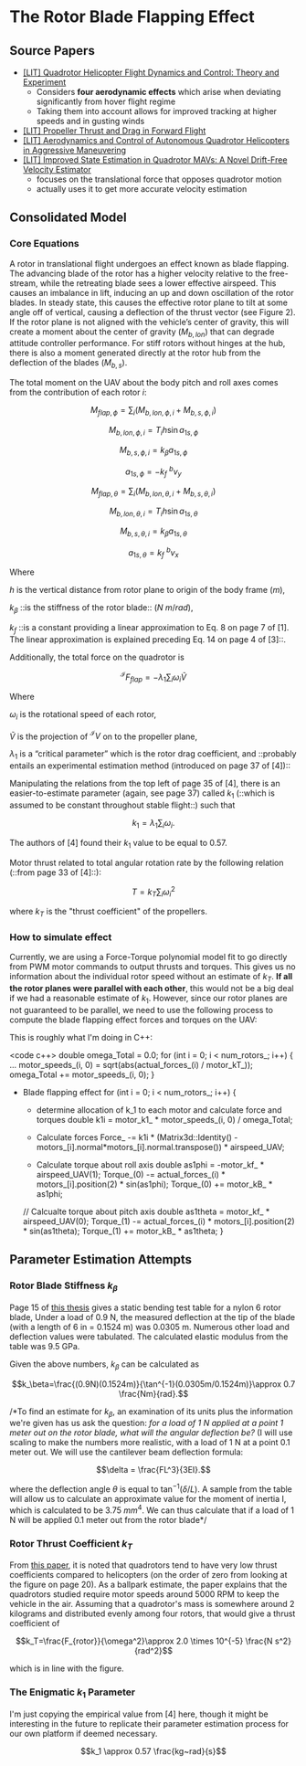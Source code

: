 # The Rotor Blade Flapping Effect

## Source Papers

  - [[LIT] Quadrotor Helicopter Flight Dynamics and Control: Theory and Experiment](https://pdfs.semanticscholar.org/a3dd/e9f67353f7f000011351e757a0aaaf3ec941.pdf )
    - Considers **four aerodynamic effects** which arise when deviating significantly from hover flight regime
    - Taking them into account allows for improved tracking at higher speeds and in gusting winds
  - [[LIT] Propeller Thrust and Drag in Forward Flight](https://flyingmachinearena.org/wp-content/publications/2017/gilIEEE17.pdf)
  - [[LIT] Aerodynamics and Control of Autonomous Quadrotor Helicopters in Aggressive Maneuvering](http://ai.stanford.edu/~gabeh/papers/ICRA09_AeroEffects.pdf)
  - [[LIT] Improved State Estimation in Quadrotor MAVs: A Novel Drift-Free Velocity Estimator](https://arxiv.org/pdf/1509.03388.pdf)
    - focuses on the translational force that opposes quadrotor motion
    - actually uses it to get more accurate velocity estimation

## Consolidated Model

### Core Equations

A rotor in translational flight undergoes an effect known as blade flapping. The advancing blade of the rotor has a higher velocity relative to the free-stream, while the retreating blade sees a lower effective airspeed. This causes an imbalance in lift, inducing an up and down oscillation of the rotor blades. In steady state, this causes the effective rotor plane to tilt at some angle off of vertical, causing a deflection of the thrust vector (see Figure 2). If the rotor plane is not aligned with the vehicle’s center of gravity, this will create a moment about the center of gravity ($M_{b,lon}$) that can degrade attitude controller performance. For stiff rotors without hinges at the hub, there is also a moment generated directly at the rotor hub from the deflection of the blades ($M_{b,s}$).

The total moment on the UAV about the body pitch and roll axes comes from the contribution of each rotor $i$:

$$M_{flap,\phi}=\sum_i (M_{b,lon,\phi,i}+ M_{b,s,\phi,i})$$

$$M_{b,lon,\phi,i}=T_ih\sin{a_{1s,\phi}}$$ 

$$M_{b,s,\phi,i}=k_\beta a_{1s,\phi}$$

$$a_{1s,\phi}=-k_f~^bv_y$$

$$M_{flap,\theta}=\sum_i (M_{b,lon,\theta,i}+ M_{b,s,\theta,i})$$

$$M_{b,lon,\theta,i}=T_ih\sin{a_{1s,\theta}}$$ 

$$M_{b,s,\theta,i}=k_\beta a_{1s,\theta}$$

$$a_{1s,\theta}=k_f~^bv_x$$

Where

$h$ is the vertical distance from rotor plane to origin of the body frame ($m$),

$k_\beta$ ::is the stiffness of the rotor blade:: ($N~m/rad$),

$k_f$ ::is a constant providing a linear approximation to Eq. 8 on page 7 of [1]. The linear approximation is explained preceding Eq. 14 on page 4 of [3]::.

Additionally, the total force on the quadrotor is

$$^\mathcal{I}F_{flap}=-\lambda_1\sum_i\omega_i\tilde{V}$$

Where

$\omega_i$ is the rotational speed of each rotor,

$\tilde{V}$ is the projection of $^\mathcal{I}V$ on to the propeller plane,

$\lambda_1$ is a “critical parameter” which is the rotor drag coefficient, and ::probably entails an experimental estimation method (introduced on page 37 of [4])::

Manipulating the relations from the top left of page 35 of [4], there is an easier-to-estimate parameter (again, see page 37) called $k_1$ (::which is assumed to be constant throughout stable flight::) such that

$$ k_1=\lambda_1\sum_i\omega_i. $$

The authors of [4] found their $k_1$ value to be equal to 0.57.

Motor thrust related to total angular rotation rate by the following relation (::from page 33 of [4]::):

$$T=k_T\sum_i\omega_i^2$$

where $k_T$ is the "thrust coefficient" of the propellers.

### How to simulate effect

Currently, we are using a Force-Torque polynomial model fit to go directly from PWM motor commands to output thrusts and torques. This gives us no information about the individual rotor speed without an estimate of $k_T$. **If all the rotor planes were parallel with each other**, this would not be a big deal if we had a reasonable estimate of $k_1$. However, since our rotor planes are not guaranteed to be parallel, we need to use the following process to compute the blade flapping effect forces and torques on the UAV:

This is roughly what I'm doing in C++:

<code c++>
double omega_Total = 0.0;
for (int i = 0; i < num_rotors_; i++)
{
    ...
    motor_speeds_(i, 0) = sqrt(abs(actual_forces_(i) / motor_kT_));
    omega_Total += motor_speeds_(i, 0);
}

* Blade flapping effect
for (int i = 0; i < num_rotors_; i++)
{
    * determine allocation of k_1 to each motor and calculate force and torques
    double k1i = motor_k1_ * motor_speeds_(i, 0) / omega_Total;

    * Calculate forces
    Force_ -= k1i * (Matrix3d::Identity() - motors_[i].normal*motors_[i].normal.transpose()) * airspeed_UAV;

    * Calculate torque about roll axis
    double as1phi = -motor_kf_ * airspeed_UAV(1);
    Torque_(0) -= actual_forces_(i) * motors_[i].position(2) * sin(as1phi);
    Torque_(0) += motor_kB_ * as1phi;

    // Calcualte torque about pitch axis
    double as1theta = motor_kf_ * airspeed_UAV(0);
    Torque_(1) -= actual_forces_(i) * motors_[i].position(2) * sin(as1theta);
    Torque_(1) += motor_kB_ * as1theta;
}
</code>

## Parameter Estimation Attempts

### Rotor Blade Stiffness $k_\beta$

Page 15 of [this thesis](http://www.diva-portal.org/smash/get/diva2:1070420/FULLTEXT01.pdf) gives a static bending test table for a nylon 6 rotor blade, Under a load of 0.9 N, the measured deflection at the tip of the blade (with a length of 6 in = 0.1524 m) was 0.0305 m. Numerous other load and deflection values were tabulated. The calculated elastic modulus from the table was 9.5 GPa.

Given the above numbers, $k_\beta$ can be calculated as

$$k_\beta=\frac{(0.9N)(0.1524m)}{\tan^{-1}(0.0305m/0.1524m)}\approx 0.7 \frac{Nm}{rad}.$$

/*To find an estimate for $k_\beta$, an examination of its units plus the information we're given has us ask the question: *for a load of 1 N applied at a point 1 meter out on the rotor blade, what will the angular deflection be?* (I will use scaling to make the numbers more realistic, with a load of 1 N at a point 0.1 meter out. We will use the cantilever beam deflection formula:

$$\delta = \frac{FL^3}{3EI}.$$

where the deflection angle $\theta$ is equal to $\tan^{-1}(\delta/L)$. A sample from the table will allow us to calculate an approximate value for the moment of inertia I, which is calculated to be 3.75 $mm^4$. We can thus calculate that if a load of 1 N will be applied 0.1 meter out from the rotor blade*/

### Rotor Thrust Coefficient $k_T$

From [this paper](https://arxiv.org/pdf/1601.00733.pdf), it is noted that quadrotors tend to have very low thrust coefficients compared to helicopters (on the order of zero from looking at the figure on page 20). As a ballpark estimate, the paper explains that the quadrotors studied require motor speeds around 5000 RPM to keep the vehicle in the air. Assuming that a quadrotor's mass is somewhere around 2 kilograms and distributed evenly among four rotors, that would give a thrust coefficient of

$$k_T=\frac{F_{rotor}}{\omega^2}\approx 2.0 \times 10^{-5} \frac{N s^2}{rad^2}$$

which is in line with the figure.

### The Enigmatic $k_1$ Parameter

I'm just copying the empirical value from [4] here, though it might be interesting in the future to replicate their parameter estimation process for our own platform if deemed necessary.

$$k_1 \approx 0.57 \frac{kg~rad}{s}$$

